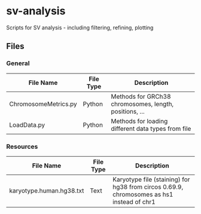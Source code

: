 # sv-analysis
Scripts for SV analysis - including filtering, refining, plotting
## Files
### General
| File Name | File Type | Description |
| ----------- | ----------- | ----------- |
| ChromosomeMetrics.py | Python | Methods for GRCh38 chromosomes, length, positions, ... |
| LoadData.py | Python | Methods for loading different data types from file |
### Resources
| File Name | File Type | Description |
| ----------- | ----------- | ----------- |
| karyotype.human.hg38.txt | Text | Karyotype file (staining) for hg38 from circos 0.69.9, chromosomes as hs1 instead of chr1 |
